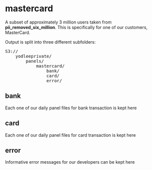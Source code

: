 mastercard
=============
A subset of approximately 3 million users taken from **pii_removed_six_million**.  This is specifically for one of our customers, MasterCard.

Output is split into three different subfolders:
<pre>
S3://
	yodleeprivate/
		panels/
			mastercard/
				bank/
				card/
				error/
</pre>

## bank
Each one of our daily panel files for bank transaction is kept here

## card
Each one of our daily panel files for card transaction is kept here

## error
Informative error messages for our developers can be kept here
